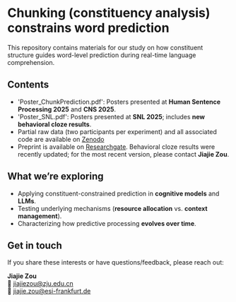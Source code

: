 # Chunking (constituency analysis) constrains word prediction

This repository contains materials for our study on how constituent structure guides word-level prediction during real-time language comprehension.

## Contents
- 'Poster_ChunkPrediction.pdf': Posters presented at **Human Sentence Processing 2025** and **CNS 2025**.
- 'Poster_SNL.pdf': Posters presented at **SNL 2025**; includes **new behavioral cloze results**.
- Partial raw data (two participants per experiment) and all associated code are available on [Zenodo](https://zenodo.org/records/15236117)
- Preprint is available on [Researchgate](https://www.researchgate.net/publication/391937003_Chunking_Constrains_Prediction_during_Language_Comprehension). Behavioral cloze results were recently updated; for the most recent version, please contact **Jiajie Zou**.

## What we’re exploring
- Applying constituent-constrained prediction in **cognitive models** and **LLMs**.
- Testing underlying mechanisms (**resource allocation** vs. **context management**).
- Characterizing how predictive processing **evolves over time**.


## Get in touch
If you share these interests or have questions/feedback, please reach out:

**Jiajie Zou**  
📧 jiajiezou@zju.edu.cn  
📧 jiajie.zou@esi-frankfurt.de
